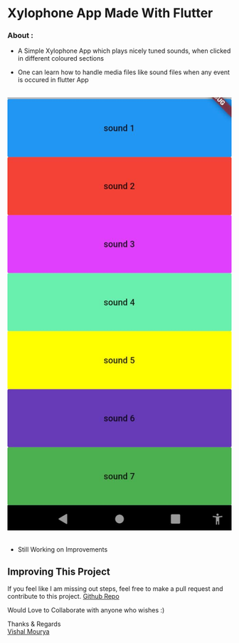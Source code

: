 # Xylophone App Made With Flutter

### About :

- A Simple Xylophone App which plays nicely tuned sounds, when clicked in different coloured sections

- One can learn how to handle media files like sound files when any event is occured in flutter App
<br> <br>

![s1](https://github.com/vishal-mourya/xylophone-app/blob/main/s1.jpeg?raw=true) <br> <br>

- Still Working on Improvements

## Improving This Project

If you feel like I am missing out steps, feel free to make a pull request and contribute to this project. [Github Repo](https://github.com/vishal-mourya/quizz-app-flutter)

Would Love to Collaborate with anyone who wishes :)

Thanks & Regards <br>
[Vishal Mourya](https://www.linkedin.com/in/vishal-mourya-a4245b18b/)
